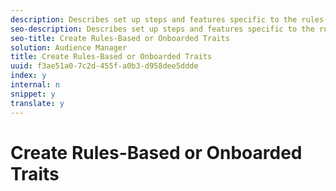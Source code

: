 ```yaml
---
description: Describes set up steps and features specific to the rules-based and onboarded trait creation process.
seo-description: Describes set up steps and features specific to the rules-based and onboarded trait creation process.
seo-title: Create Rules-Based or Onboarded Traits
solution: Audience Manager
title: Create Rules-Based or Onboarded Traits
uuid: f3ae51a0-7c2d-455f-a0b3-d958dee5ddde
index: y
internal: n
snippet: y
translate: y
---
```


# Create Rules-Based or Onboarded Traits

